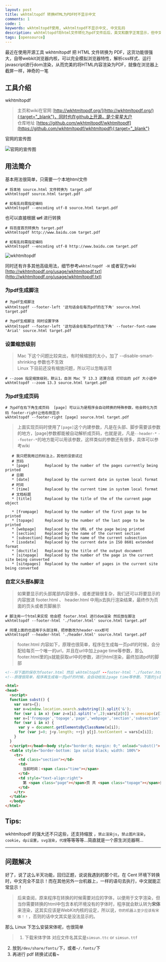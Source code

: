 ```yaml
---
layout: post
title: wkhtmltopdf 转换HTML为PDF时不显示中文
comments: 1
code: 1
keywords: wkhtmltopdf使用, wkhtmltopdf不显示中文, 中文乱码
description: wkhtmltopdf将html文件转化为pdf文件后后，英文和数字正常显示，但中文全部丢失
tags: [opensource]
---
```


最近在使用开源工具 wkhtmltopdf 把 HTML 文件转换为 PDF，这货功能很强大，自带webkit浏览器内核，可以完全模拟浏览器特性，解析css样式、运行javascript进行dom渲染，从而完美的将HTML内容渲染为PDF，就像在浏览器上截屏一样，神奇的一笔

## 工具介绍

wkhtmltopdf

> 主页和wiki在官网 [http://wkhtmltopdf.org/](http://wkhtmltopdf.org/){:target="_blank"}，同时也在github上开源，是个星星大户
<br>仓库地址 [https://github.com/wkhtmltopdf/wkhtmltopdf](https://github.com/wkhtmltopdf/wkhtmltopdf){:target="_blank"}

官网的宣传图

![官网的宣传图](https://ww4.sinaimg.cn/mw690/71405cabgw1f64wndz50ej20rs0b4ad1.jpg)

## 用法简介

基本用法很简单，只需要一个本地html文件

```shell
# 将本地 source.html 文件转换为 target.pdf
wkhtmltopdf source.html target.pdf

# 如有乱码需指定编码
wkhtmltopdf --encoding utf-8 source.html target.pdf
```

也可以直接根据 **url** 进行转换

```shell
# 将百度首页转换为 target.pdf
wkhtmltopdf http://www.baidu.com target.pdf

# 如有乱码需指定编码
wkhtmltopdf --encoding utf-8 http://www.baidu.com target.pdf
```

![wkhtmltopdf](http://ww1.sinaimg.cn/large/71405cably1ffhn681sxpj20ib039jrt.jpg)

同时还有许多其他高级用法，细节参考`wkhtmltopdf -H` 或者官方wiki [http://wkhtmltopdf.org/usage/wkhtmltopdf.txt](http://wkhtmltopdf.org/usage/wkhtmltopdf.txt)

### 为pdf生成脚注

```shell
# 为pdf生成脚注
wkhtmltopdf --footer-left '这句话会在每页pdf的左下角' source.html target.pdf

# 为pdf生成脚注 同时设置字体
wkhtmltopdf --footer-left '这句话会在每页pdf的左下角' --footer-font-name 'Arial' source.html target.pdf
```

### 设置缩放级别

> Mac 下这个问题比较突出，有时候缩放的太小，加了 --disable-smart-shrinking 参数也不生效
<br>Linux 下目前还没有缩放问题，所以可以忽略该项

```shell
# --zoom 指定缩放级别，默认1，自测 Mac 下 13.3 还算合适 打印出的 pdf 大小适中
wkhtmltopdf --zoom 13.3 source.html target.pdf
```

### 为pdf生成页码

```shell
# 为pdf在右下角生成页码  [page] 可以认为是程序会自动转换的特殊参数，他会转化为页码 footer-right让他右侧显示
wkhtmltopdf --footer-right [page] source.html target.pdf
```

> 上面实现页码时使用了`[page]`这个内建参数，凡是在头部、脚步需要该参数的地方，[page]参数都能被自动解析成页码，也就是说，凡是`--header-*` `--footer-*`的地方能可以用该参数，这样类似的参数还有很多，具体可以参考wiki

```shell
   # 我只把我用过的标注上，其他的没尝试过
   # 页码
   * [page]       Replaced by the number of the pages currently being printed
   # 日期
   * [date]       Replaced by the current date in system local format
   # 时间
   * [time]       Replaced by the current time in system local format
   # 文档标题
   * [title]      Replaced by the title of the of the current page object

   * [frompage]   Replaced by the number of the first page to be printed
   * [topage]     Replaced by the number of the last page to be printed
   * [webpage]    Replaced by the URL of the page being printed
   * [section]    Replaced by the name of the current section
   * [subsection] Replaced by the name of the current subsection
   * [isodate]    Replaced by the current date in ISO 8601 extended format
   * [doctitle]   Replaced by the title of the output document
   * [sitepage]   Replaced by the number of the page in the current site being converted
   * [sitepages]  Replaced by the number of pages in the current site being converted
```


### 自定义头部&脚注

> 如果要显示的头部尾部内容很多，或者逻辑很复杂，我们还可以将要显示的内容放进 footer.html 、 header.html 中用js去执行渲染结果，最终作为页面的页头或者页脚展示

```shell
# 脚注用一个html来实现 他会把 footer.html 进行dom渲染 然后放在脚注
wkhtmltopdf --footer-html './footer.html' source.html target.pdf

# 同理上面的也适用于头部注释，把参数改为header-xxx即可
wkhtmltopdf --header-html './header.html' source.html target.pdf

```

> footer.html 内容如下，原理也很简单，程序在生成每一页pdf的时候，会分配给每页一个唯一的url，并且在url中加上page time等参数，那么footer.html里的js就能获取url中的参数，进行html渲染，最终加进pdf的脚部

```html
<!--将下面的保存为footer.html 然后 wkhtmltopdf --footer-html './footer.html' source.html target.pdf-->
<!--原理很简单，程序再生成每一页pdf的时候，会自动给加上page time等参数，下面的js获取url中的参数进行html渲染，然后加进pdf的脚步即可-->

<html>
<head>
  <script>
  function subst() {
    var vars={};
    var x=window.location.search.substring(1).split('&');
    for (var i in x) {var z=x[i].split('=',2);vars[z[0]] = unescape(z[1]);}
    var x=['frompage','topage','page','webpage','section','subsection','subsubsection'];
    for (var i in x) {
      var y = document.getElementsByClassName(x[i]);
      for (var j=0; j<y.length; ++j) y[j].textContent = vars[x[i]];
    }
  }
  </script></head><body style="border:0; margin: 0;" onload="subst()">
  <table style="border-bottom: 1px solid black; width: 100%">
    <tr>
      <td class="section"></td>
      <td>
        当前时间：<span class="time"></span>
      </td>
      <td style="text-align:right">
        第 <span class="page"></span>页 共 <span class="topage"></span>页
      </td>
    </tr>
  </table>
  </body>
</html>

```

## Tips:

wkhtmltopdf 的强大还不只这些，还支持缩放 ，`禁止渲染js`，`禁止图片渲染`，`cookie`，`dpi设置`，`svg渲染`，`代理`等等等等...简直就是一个原生浏览器啊...

---

## 问题解决

好了，说了这么半天功能，回归正题，说说我遇到的那个坑，在 Cent 环境下转换时，中文完全不显示！而在其他另外一台机器上，一样的语句去执行，中文就能正常显示！

> 后来查阅，原来程序在转换的时候需要对应的字体，以便用于文字渲染，但当你需要转换的html中包含本机环境没有的字体时，程序就会默认转为**宋体**来渲染，这其实应该是WebKit内核的设定，所以说，`你的机器上至少应该有宋体！！`，否则的话中文其实是没法显示的。

那么 Linux 下怎么安装宋体呢，也很简单

>  1. 下载宋体字体 对应文件名其实是`simsun.ttc` or `simsun.ttf`
2. 放到`/dev/share/fonts/`下，或者`~/.fonts/`下
3. 再进行 pdf 转换试试看~
